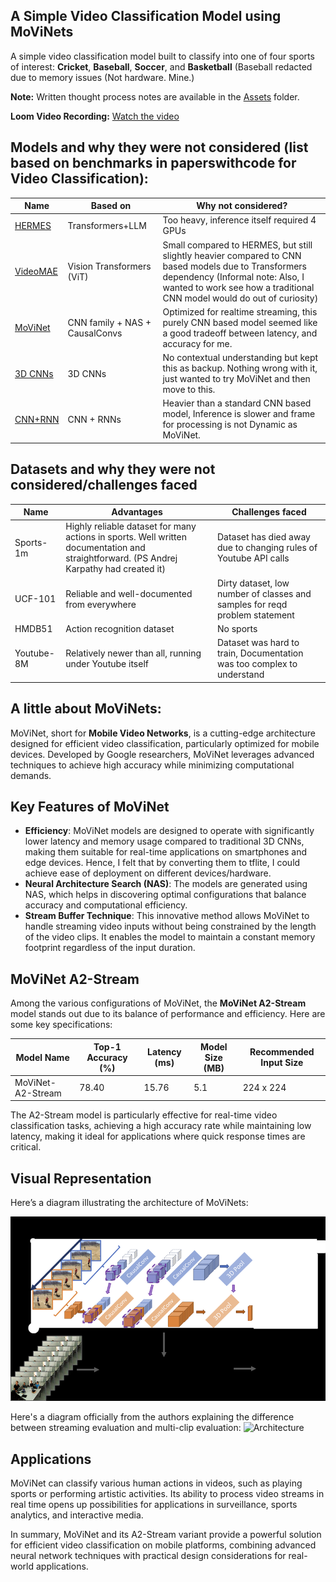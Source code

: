 
## **A Simple Video Classification Model using MoViNets**

A simple video classification model built to classify into one of four sports of interest: **Cricket**, **Baseball**, **Soccer**, and **Basketball** (Baseball redacted due to memory issues (Not hardware. Mine.)

**Note:** Written thought process notes are available in the [Assets](Assets) folder.

**Loom Video Recording:** [Watch the video](https://www.loom.com/share/49ebd89f8d55415fb3a373f1e8dce172?sid=a632f607-1497-46fe-bf1b-6e2dadb04d16)

## Models and why they were not considered (list based on benchmarks in paperswithcode for Video Classification):

| Name                                                         | Based on                       | Why not considered?                                          |
| ------------------------------------------------------------ | ------------------------------ | ------------------------------------------------------------ |
| [HERMES](https://github.com/joslefaure/HERMES)               | Transformers+LLM               | Too heavy, inference itself required 4 GPUs                  |
| [VideoMAE](https://huggingface.co/docs/transformers/en/tasks/video_classification) | Vision Transformers (ViT)      | Small compared to HERMES, but still slightly heavier compared to CNN based models due to Transformers dependency (Informal note: Also, I wanted to work see how a traditional CNN model would do out of curiosity) |
| [MoViNet](https://www.tensorflow.org/hub/tutorials/movinet)  | CNN family + NAS + CausalConvs | Optimized for realtime streaming, this purely CNN based model seemed like a good tradeoff between latency, and accuracy for me. |
| [3D CNNs](https://www.tensorflow.org/tutorials/video/video_classification) | 3D CNNs                        | No contextual understanding but kept this as backup. Nothing wrong with it, just wanted to try MoViNet and then move to this. |
| [CNN+RNN](https://keras.io/examples/vision/video_classification/) | CNN + RNNs                     | Heavier than a standard CNN based model, Inference is slower and frame for processing is not Dynamic as MoViNet. |

## Datasets and why they were not considered/challenges faced

| Name       | Advantages                                                   | Challenges faced                                             |
| ---------- | ------------------------------------------------------------ | ------------------------------------------------------------ |
| Sports-1m  | Highly reliable dataset for many actions in sports. Well written documentation and straightforward. (PS Andrej Karpathy had created it) | Dataset has died away due to changing rules of Youtube API calls |
| UCF-101    | Reliable and well-documented from everywhere                 | Dirty dataset, low number of classes and samples for reqd problem statement |
| HMDB51     | Action recognition dataset                                   | No sports                                                    |
| Youtube-8M | Relatively newer than all, running under Youtube itself      | Dataset was hard to train, Documentation was too complex to understand |

## A little about MoViNets:

MoViNet, short for **Mobile Video Networks**, is a cutting-edge architecture designed for efficient video classification, particularly optimized for mobile devices. Developed by Google researchers, MoViNet leverages advanced techniques to achieve high accuracy while minimizing computational demands.

## **Key Features of MoViNet**

- **Efficiency**: MoViNet models are designed to operate with significantly lower latency and memory usage compared to traditional 3D CNNs, making them suitable for real-time applications on smartphones and edge devices. Hence, I felt that by converting them to tflite, I could achieve ease of deployment on different devices/hardware.
- **Neural Architecture Search (NAS)**: The models are generated using NAS, which helps in discovering optimal configurations that balance accuracy and computational efficiency.
- **Stream Buffer Technique**: This innovative method allows MoViNet to handle streaming video inputs without being constrained by the length of the video clips. It enables the model to maintain a constant memory footprint regardless of the input duration.

## **MoViNet A2-Stream**

Among the various configurations of MoViNet, the **MoViNet A2-Stream** model stands out due to its balance of performance and efficiency. Here are some key specifications:

| Model Name        | Top-1 Accuracy (%) | Latency (ms) | Model Size (MB) | Recommended Input Size |
| ----------------- | ------------------ | ------------ | --------------- | ---------------------- |
| MoViNet-A2-Stream | 78.40              | 15.76        | 5.1             | 224 x 224              |

The A2-Stream model is particularly effective for real-time video classification tasks, achieving a high accuracy rate while maintaining low latency, making it ideal for applications where quick response times are critical. 

## **Visual Representation**

Here’s a diagram illustrating the architecture of MoViNets:

![The high-level presentation of MoViNet-based classification using fine-tuning of MoViNet models](Assets/The-high-level-presentation-of-MoViNet-based-classification-using-fine-tuning-of-MoViNet.ppm)

Here's a diagram officially from the authors explaining the difference between streaming evaluation and multi-clip evaluation:
![Architecture](https://production-media.paperswithcode.com/methods/Screen_Shot_2021-08-05_at_12.05.06_PM.png)


## **Applications**

MoViNet can classify various human actions in videos, such as playing sports or performing artistic activities. Its ability to process video streams in real time opens up possibilities for applications in surveillance, sports analytics, and interactive media. 

In summary, MoViNet and its A2-Stream variant provide a powerful solution for efficient video classification on mobile platforms, combining advanced neural network techniques with practical design considerations for real-world applications.

